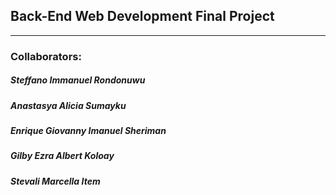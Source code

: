 ## Back-End Web Development Final Project
-----
### Collaborators:
##### Steffano Immanuel Rondonuwu
##### Anastasya Alicia Sumayku
##### Enrique Giovanny Imanuel Sheriman
##### Gilby Ezra Albert Koloay
##### Stevali Marcella Item